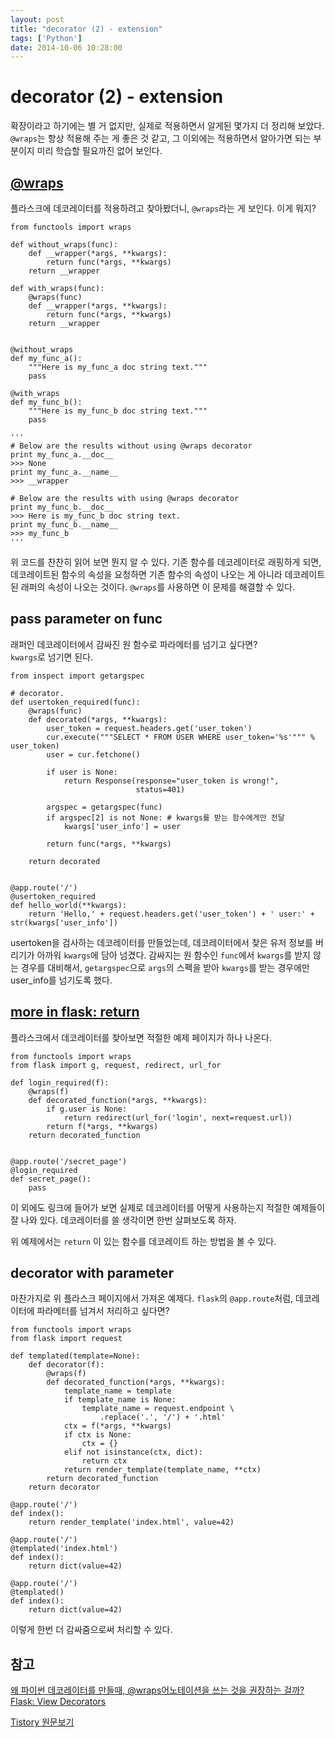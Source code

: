 ```yaml
---
layout: post
title: "decorator (2) - extension"
tags: ['Python']
date: 2014-10-06 10:28:00
---
```

# decorator (2) - extension

확장이라고 하기에는 별 거 없지만, 실제로 적용하면서 알게된 몇가지 더 정리해 보았다.  
`@wraps`는 항상 적용해 주는 게 좋은 것 같고, 그 이외에는 적용하면서 알아가면 되는 부분이지 미리 학습할 필요까진 없어 보인다.

## [@wraps](https://gist.github.com/shoveller/b4d2e1e6d33906f2a667)

플라스크에 데코레이터를 적용하려고 찾아봤더니, `@wraps`라는 게 보인다. 이게 뭐지?
    
    
    from functools import wraps
    
    def without_wraps(func):
        def __wrapper(*args, **kwargs):
            return func(*args, **kwargs)
        return __wrapper
    
    def with_wraps(func):
        @wraps(func)
        def __wrapper(*args, **kwargs):
            return func(*args, **kwargs)
        return __wrapper
    
    
    @without_wraps
    def my_func_a():
        """Here is my_func_a doc string text."""
        pass
    
    @with_wraps
    def my_func_b():
        """Here is my_func_b doc string text."""
        pass
    
    '''
    # Below are the results without using @wraps decorator
    print my_func_a.__doc__
    >>> None
    print my_func_a.__name__
    >>> __wrapper
    
    # Below are the results with using @wraps decorator
    print my_func_b.__doc__
    >>> Here is my_func_b doc string text.
    print my_func_b.__name__
    >>> my_func_b
    '''
    

위 코드를 찬찬히 읽어 보면 뭔지 알 수 있다. 기존 함수를 데코레이터로 래핑하게 되면, 데코레이트된 함수의 속성을 요청하면 기존 함수의 속성이 나오는 게 아니라 데코레이트된 래퍼의 속성이 나오는 것이다. `@wraps`를 사용하면 이 문제를 해결할 수 있다.

## pass parameter on func

래퍼인 데코레이터에서 감싸진 원 함수로 파라메터를 넘기고 싶다면?  
`kwargs`로 넘기면 된다.
    
    
    from inspect import getargspec
    
    # decorator.
    def usertoken_required(func):
        @wraps(func)
        def decorated(*args, **kwargs):
            user_token = request.headers.get('user_token')
            cur.execute("""SELECT * FROM USER WHERE user_token='%s'""" % user_token)
            user = cur.fetchone()
    
            if user is None:
                return Response(response="user_token is wrong!", 
                                status=401)
    
            argspec = getargspec(func)
            if argspec[2] is not None: # kwargs를 받는 함수에게만 전달
                kwargs['user_info'] = user
    
            return func(*args, **kwargs)
    
        return decorated
    
    
    @app.route('/')
    @usertoken_required
    def hello_world(**kwargs):
        return 'Hello,' + request.headers.get('user_token') + ' user:' + str(kwargs['user_info'])
    

usertoken을 검사하는 데코레이터를 만들었는데, 데코레이터에서 찾은 유저 정보를 버리기가 아까워 `kwargs`에 담아 넘겼다. 감싸지는 원 함수인 `func`에서 `kwargs`를 받지 않는 경우를 대비해서, `getargspec`으로 `args`의 스펙을 받아 `kwargs`를 받는 경우에만 user_info를 넘기도록 했다.

## [more in flask: return](http://flask.pocoo.org/docs/0.10/patterns/viewdecorators/)

플라스크에서 데코레이터를 찾아보면 적절한 예제 페이지가 하나 나온다.
    
    
    from functools import wraps
    from flask import g, request, redirect, url_for
    
    def login_required(f):
        @wraps(f)
        def decorated_function(*args, **kwargs):
            if g.user is None:
                return redirect(url_for('login', next=request.url))
            return f(*args, **kwargs)
        return decorated_function
    
    
    @app.route('/secret_page')
    @login_required
    def secret_page():
        pass
    

이 외에도 링크에 들어가 보면 실제로 데코레이터를 어떻게 사용하는지 적절한 예제들이 잘 나와 있다. 데코레이터를 쓸 생각이면 한번 살펴보도록 하자. 

위 예제에서는 `return` 이 있는 함수를 데코레이트 하는 방법을 볼 수 있다.

## decorator with parameter

마찬가지로 위 플라스크 페이지에서 가져온 예제다. `flask`의 `@app.route`처럼, 데코레이터에 파라메터를 넘겨서 처리하고 싶다면?
    
    
    from functools import wraps
    from flask import request
    
    def templated(template=None):
        def decorator(f):
            @wraps(f)
            def decorated_function(*args, **kwargs):
                template_name = template
                if template_name is None:
                    template_name = request.endpoint \
                        .replace('.', '/') + '.html'
                ctx = f(*args, **kwargs)
                if ctx is None:
                    ctx = {}
                elif not isinstance(ctx, dict):
                    return ctx
                return render_template(template_name, **ctx)
            return decorated_function
        return decorator
    
    @app.route('/')
    def index():
        return render_template('index.html', value=42)
    
    @app.route('/')
    @templated('index.html')
    def index():
        return dict(value=42)
    
    @app.route('/')
    @templated()
    def index():
        return dict(value=42)
    

이렇게 한번 더 감싸줌으로써 처리할 수 있다.

## 참고

[왜 파이썬 데코레이터를 만들때, @wraps어노테이션을 쓰는 것을 권장하는 걸까?](https://gist.github.com/shoveller/b4d2e1e6d33906f2a667)  
[Flask: View Decorators](http://flask.pocoo.org/docs/0.10/patterns/viewdecorators/)


[Tistory 원문보기](http://khanrc.tistory.com/49)
